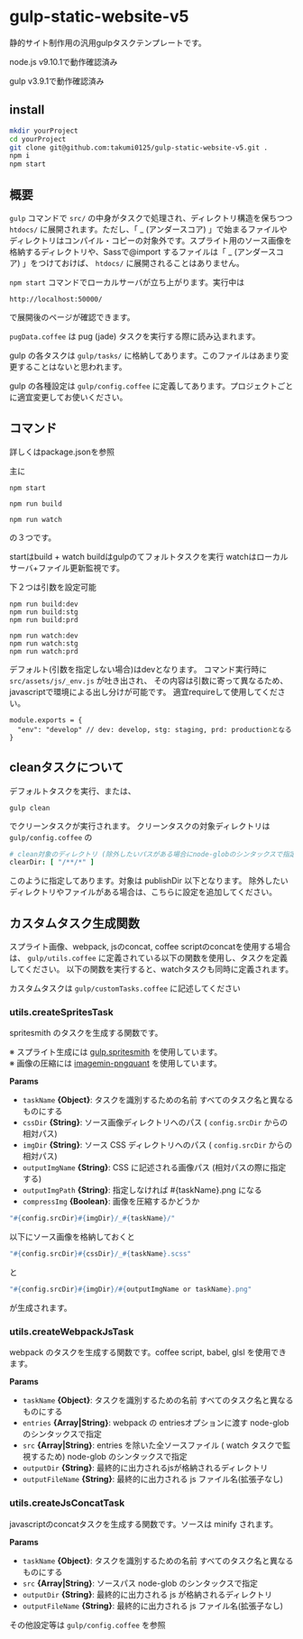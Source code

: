 gulp-static-website-v5
===============================

静的サイト制作用の汎用gulpタスクテンプレートです。

node.js v9.10.1で動作確認済み

gulp v3.9.1で動作確認済み

## install
```bash
mkdir yourProject
cd yourProject
git clone git@github.com:takumi0125/gulp-static-website-v5.git .
npm i
npm start
```


## 概要

`gulp` コマンドで `src/` の中身がタスクで処理され、ディレクトリ構造を保ちつつ `htdocs/` に展開されます。ただし、「 \_ (アンダースコア) 」で始まるファイルやディレクトリはコンパイル・コピーの対象外です。スプライト用のソース画像を格納するディレクトリや、Sassで@import するファイルは「 \_ (アンダースコア) 」をつけておけば、 `htdocs/` に展開されることはありません。

`npm start` コマンドでローカルサーバが立ち上がります。実行中は
```
http://localhost:50000/
```
で展開後のページが確認できます。

`pugData.coffee` は pug (jade) タスクを実行する際に読み込まれます。


gulp の各タスクは `gulp/tasks/` に格納してあります。このファイルはあまり変更することはないと思われます。

gulp の各種設定は `gulp/config.coffee` に定義してあります。プロジェクトごとに適宜変更してお使いください。


## コマンド

詳しくはpackage.jsonを参照

主に
```
npm start
```

```
npm run build
```

```
npm run watch
```

の３つです。

startはbuild + watch
buildはgulpのてフォルトタスクを実行
watchはローカルサーバ+ファイル更新監視です。

下２つは引数を設定可能
```
npm run build:dev
npm run build:stg
npm run build:prd
```

```
npm run watch:dev
npm run watch:stg
npm run watch:prd
```


デフォルト(引数を指定しない場合)はdevとなります。
コマンド実行時に `src/assets/js/_env.js` が吐き出され、
その内容は引数に寄って異なるため、javascriptで環境による出し分けが可能です。
適宜requireして使用してください。

```
module.exports = {
  "env": "develop" // dev: develop, stg: staging, prd: productionとなる
}
```



## cleanタスクについて
デフォルトタスクを実行、または、

```
gulp clean
```

でクリーンタスクが実行されます。
クリーンタスクの対象ディレクトリは `gulp/config.coffee` の

```coffeescript
# clean対象のディレクトリ (除外したいパスがある場合にnode-globのシンタックスで指定)
clearDir: [ "/**/*" ]
```

このように指定してあります。対象は publishDir 以下となります。
除外したいディレクトリやファイルがある場合は、こちらに設定を追加してください。


## カスタムタスク生成関数

スプライト画像、webpack, jsのconcat, coffee scriptのconcatを使用する場合は、
`gulp/utils.coffee` に定義されている以下の関数を使用し、タスクを定義してください。
以下の関数を実行すると、watchタスクも同時に定義されます。

カスタムタスクは `gulp/customTasks.coffee` に記述してください


### utils.createSpritesTask

spritesmith のタスクを生成する関数です。

※ スプライト生成には <a href="https://github.com/twolfson/gulp.spritesmith" target="_blank"> gulp.spritesmith</a> を使用しています。<br>
※ 画像の圧縮には <a href="https://github.com/imagemin/imagemin-pngquant" target="_blank">imagemin-pngquant</a> を使用しています。

**Params**

 - `taskName` **{Object}**: タスクを識別するための名前 すべてのタスク名と異なるものにする
 - `cssDir` **{String}**: ソース画像ディレクトリへのパス ( `config.srcDir` からの相対パス)
 - `imgDir` **{String}**: ソース CSS ディレクトリへのパス ( `config.srcDir` からの相対パス)
 - `outputImgName` **{String}**: CSS に記述される画像パス (相対パスの際に指定する)
 - `outputImgPath` **{String}**: 指定しなければ #{taskName}.png になる
 - `compressImg` **{Boolean}**: 画像を圧縮するかどうか

```coffeescript
"#{config.srcDir}#{imgDir}/_#{taskName}/"
```
以下にソース画像を格納しておくと
```coffeescript
"#{config.srcDir}#{cssDir}/_#{taskName}.scss"
```
と
```coffeescript
"#{config.srcDir}#{imgDir}/#{outputImgName or taskName}.png"
```
が生成されます。



### utils.createWebpackJsTask
webpack のタスクを生成する関数です。coffee script, babel, glsl を使用できます。

**Params**

 - `taskName` **{Object}**: タスクを識別するための名前 すべてのタスク名と異なるものにする
 - `entries` **{Array|String}**: webpack の entriesオプションに渡す node-glob のシンタックスで指定
 - `src` **{Array|String}**: entries を除いた全ソースファイル ( watch タスクで監視するため) node-glob のシンタックスで指定
 - `outputDir` **{String}**: 最終的に出力されるjsが格納されるディレクトリ
 - `outputFileName` **{String}**: 最終的に出力される js ファイル名(拡張子なし)


### utils.createJsConcatTask

javascriptのconcatタスクを生成する関数です。ソースは minify されます。

**Params**

 - `taskName` **{Object}**: タスクを識別するための名前 すべてのタスク名と異なるものにする
 - `src` **{Array|String}**: ソースパス node-glob のシンタックスで指定
 - `outputDir` **{String}**: 最終的に出力される js が格納されるディレクトリ
 - `outputFileName` **{String}**: 最終的に出力される js ファイル名(拡張子なし)


その他設定等は `gulp/config.coffee` を参照
